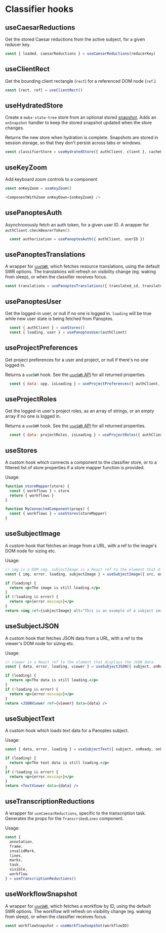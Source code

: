 # Classifier hooks

## useCaesarReductions

Get the stored Caesar reductions from the active subject, for a given reducer key.

```js
const { loaded, caesarReductions } = useCaesarReductions(reducerKey)
```

## useClientRect

Get the bounding client rectangle (`rect`) for a referenced DOM node (`ref`.)

```js
const [rect, ref] = useClientRect()
```

## useHydratedStore

Create a `mobx-state-tree` store from an optional stored [snapshot](https://mobx-state-tree.js.org/concepts/snapshots). Adds an `onSnapshot` handler to keep the stored snapshot updated when the store changes.

Returns the new store when hydration is complete. Snapshots are stored in session storage, so that they don't persist across tabs or windows.

```js
const classifierStore = useHydratedStore({ authClient, client }, cachePanoptesData = false, storageKey)
```

## useKeyZoom

Add keyboard zoom controls to a component

```js
const onKeyZoom = useKeyZoom()

<ComponentWithZoom onKeyDown={onKeyZoom} />
```

## usePanoptesAuth

Asynchronously fetch an auth token, for a given user ID. A wrapper for `authClient.checkBearerToken()`.

```js
  const authorization = usePanoptesAuth({ authClient, userID })
```

## usePanoptesTranslations

A wrapper for [`useSWR`](https://swr.vercel.app/), which fetches resource translations, using the default SWR options. The translations will refresh on visibility change (eg. waking from sleep), or when the classifier receives focus.

```js
const translations = usePanoptesTranslations({ translated_id, translated_type, language })
```

## usePanoptesUser

Get the logged-in user, or null if no one is logged in. `loading` will be true while new user state is being fetched from Panoptes.

```js
  const { authClient } = useStores()
  const { loading, user } = usePanoptesUser(authClient)
```

## useProjectPreferences

Get project preferences for a user and project, or null if there's no one logged in.

Returns a `useSWR` hook. See the [`useSWR` API](https://swr.vercel.app/docs/api) for all returned properties.

```js
  const { data: upp, isLoading } = useProjectPreferences({ authClient, projectID, userID })
```

## useProjectRoles

Get the logged-in user's project roles, as an array of strings, or an empty array if no one is logged in.

Returns a `useSWR` hook. See the [`useSWR` API](https://swr.vercel.app/docs/api) for all returned properties.

```js
  const { data: projectRoles, isLoading } = useProjectRoles({ authClient, projectID, userID })
```

## useStores
  
A custom hook which connects a component to the classifier store, or to a filtered list of store properties if a store  mapper function is provided.

Usage:
```js
function storeMapper(store) {
  const { workflows } = store
  return { workflows }
}

function MyConnectedComponent(props) {
  const { workflows } = useStores(storeMapper)
}
```

## useSubjectImage

A custom hook that fetches an image from a URL, with a ref to the image's DOM node for sizing etc.

Usage:
```jsx
// img is a DOM img. subjectImage is a React ref to the element that displays the image.
const { img, error, loading, subjectImage } = useSubjectImage({ src, onReady, onError })

if (loading) {
  return <p>The image is still loading.</p>
}
if (!loading && error) {
  return <p>{error.message}</p>
}
return <img ref={subjectImage} alt="This is an example of a subject image" src={img.src} />
```

## useSubjectJSON

A custom hook that fetches JSON data from a URL, with a ref to the viewer's DOM node for sizing etc.

Usage:
```jsx
// viewer is a React ref to the element that displays the JSON data.
const { data, error, loading, viewer } = useSubjectJSON({ subject, onReady, onError })

if (loading) {
  return <p>The data is still loading.</p>
}
if (!loading && error) {
  return <p>{error.message}</p>
}
return <JSONViewer ref={viewer} data={data} />
```

## useSubjectText
  
A custom hook which loads text data for a Panoptes subject.

Usage:
```jsx
const { data, error, loading } = useSubjectText({ subject, onReady, onError })

if (loading) {
  return <p>The text data is still loading.</p>
}
if (!loading && error) {
  return <p>{error.message}</p>
}
return <TextViewer data={data} />
```

## useTranscriptionReductions

A wrapper for `useCaesarReductions`, specific to the transcription task. Generates the props for the `TranscribedLines` component.

Usage:
```js
const {
  annotation,
  frame,
  invalidMark,
  lines,
  marks,
  task,
  visible,
  workflow
} = useTranscriptionReductions()
```

## useWorkflowSnapshot

A wrapper for [`useSWR`](https://swr.vercel.app/), which fetches a workflow by ID, using the default SWR options. The workflow will refresh on visibility change (eg. waking from sleep), or when the classifier receives focus.

```js
const workflowSnapshot = useWorkflowSnapshot(workflowID)
```